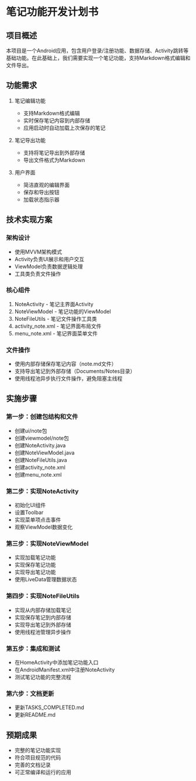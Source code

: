 # 笔记功能开发计划书

## 项目概述
本项目是一个Android应用，包含用户登录/注册功能、数据存储、Activity跳转等基础功能。在此基础上，我们需要实现一个笔记功能，支持Markdown格式编辑和文件导出。

## 功能需求
1. 笔记编辑功能
   - 支持Markdown格式编辑
   - 实时保存笔记内容到内部存储
   - 应用启动时自动加载上次保存的笔记
   
2. 笔记导出功能
   - 支持将笔记导出到外部存储
   - 导出文件格式为Markdown
   
3. 用户界面
   - 简洁直观的编辑界面
   - 保存和导出按钮
   - 加载状态指示器

## 技术实现方案

### 架构设计
- 使用MVVM架构模式
- Activity负责UI展示和用户交互
- ViewModel负责数据逻辑处理
- 工具类负责文件操作

### 核心组件
1. NoteActivity - 笔记主界面Activity
2. NoteViewModel - 笔记功能的ViewModel
3. NoteFileUtils - 笔记文件操作工具类
4. activity_note.xml - 笔记界面布局文件
5. menu_note.xml - 笔记界面菜单文件

### 文件操作
- 使用内部存储保存笔记内容（note.md文件）
- 支持导出笔记到外部存储（Documents/Notes目录）
- 使用线程池异步执行文件操作，避免阻塞主线程

## 实施步骤

### 第一步：创建包结构和文件
- 创建ui/note包
- 创建viewmodel/note包
- 创建NoteActivity.java
- 创建NoteViewModel.java
- 创建NoteFileUtils.java
- 创建activity_note.xml
- 创建menu_note.xml

### 第二步：实现NoteActivity
- 初始化UI组件
- 设置Toolbar
- 实现菜单项点击事件
- 观察ViewModel数据变化

### 第三步：实现NoteViewModel
- 实现加载笔记功能
- 实现保存笔记功能
- 实现导出笔记功能
- 使用LiveData管理数据状态

### 第四步：实现NoteFileUtils
- 实现从内部存储加载笔记
- 实现保存笔记到内部存储
- 实现导出笔记到外部存储
- 使用线程池管理异步操作

### 第五步：集成和测试
- 在HomeActivity中添加笔记功能入口
- 在AndroidManifest.xml中注册NoteActivity
- 测试笔记功能的完整流程

### 第六步：文档更新
- 更新TASKS_COMPLETED.md
- 更新README.md

## 预期成果
- 完整的笔记功能实现
- 符合项目规范的代码
- 完善的文档记录
- 可正常编译和运行的应用
